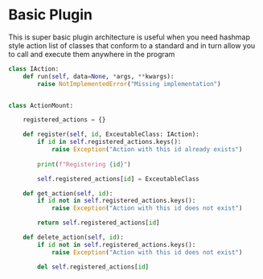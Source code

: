 # Basic Plugin

This is super basic plugin architecture is useful when you need hashmap style action list of classes that conform to a standard and in turn allow you to call and execute them anywhere in the program

```python
class IAction:
    def run(self, data=None, *args, **kwargs):
        raise NotImplementedError("Missing implementation")


class ActionMount:

    registered_actions = {}

    def register(self, id, ExceutableClass: IAction):
        if id in self.registered_actions.keys():
            raise Exception("Action with this id already exists")
        
        print(f"Registering {id}")

        self.registered_actions[id] = ExceutableClass

    def get_action(self, id):
        if id not in self.registered_actions.keys():
            raise Exception("Action with this id does not exist")

        return self.registered_actions[id]

    def delete_action(self, id):
        if id not in self.registered_actions.keys():
            raise Exception("Action with this id does not exist")

        del self.registered_actions[id]
```